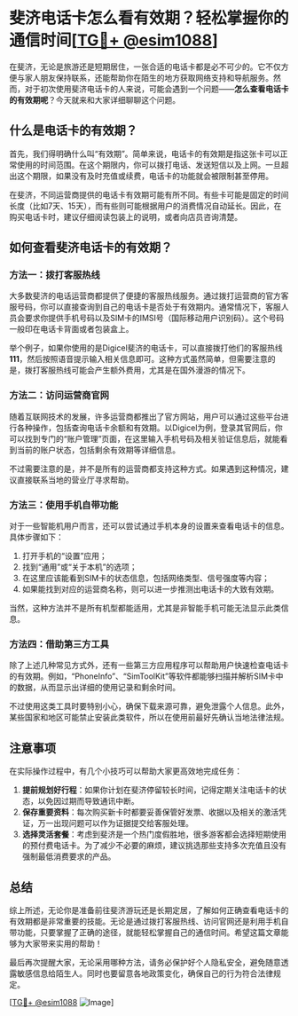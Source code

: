 # 斐济电话卡怎么看有效期？轻松掌握你的通信时间[[TG💪+ @esim1088](https://t.me/s/esim1088)]

在斐济，无论是旅游还是短期居住，一张合适的电话卡都是必不可少的。它不仅方便与家人朋友保持联系，还能帮助你在陌生的地方获取网络支持和导航服务。然而，对于初次使用斐济电话卡的人来说，可能会遇到一个问题——**怎么查看电话卡的有效期呢**？今天就来和大家详细聊聊这个问题。

## 什么是电话卡的有效期？

首先，我们得明确什么叫“有效期”。简单来说，电话卡的有效期是指这张卡可以正常使用的时间范围。在这个期限内，你可以拨打电话、发送短信以及上网。一旦超出这个期限，如果没有及时充值或续费，电话卡的功能就会被限制甚至停用。

在斐济，不同运营商提供的电话卡有效期可能有所不同。有些卡可能是固定的时间长度（比如7天、15天），而有些则可能根据用户的消费情况自动延长。因此，在购买电话卡时，建议仔细阅读包装上的说明，或者向店员咨询清楚。

## 如何查看斐济电话卡的有效期？

### 方法一：拨打客服热线

大多数斐济的电话运营商都提供了便捷的客服热线服务。通过拨打运营商的官方客服号码，你可以直接查询到自己的电话卡是否处于有效期内。通常情况下，客服人员会要求你提供手机号码以及SIM卡的IMSI号（国际移动用户识别码）。这个号码一般印在电话卡背面或者包装盒上。

举个例子，如果你使用的是Digicel斐济的电话卡，可以直接拨打他们的客服热线**111**，然后按照语音提示输入相关信息即可。这种方式虽然简单，但需要注意的是，拨打客服热线可能会产生额外费用，尤其是在国外漫游的情况下。

### 方法二：访问运营商官网

随着互联网技术的发展，许多运营商都推出了官方网站，用户可以通过这些平台进行各种操作，包括查询电话卡余额和有效期。以Digicel为例，登录其官网后，你可以找到专门的“账户管理”页面，在这里输入手机号码及相关验证信息后，就能看到当前的账户状态，包括剩余有效期等详细信息。

不过需要注意的是，并不是所有的运营商都支持这种方式。如果遇到这种情况，建议直接联系当地的营业厅寻求帮助。

### 方法三：使用手机自带功能

对于一些智能机用户而言，还可以尝试通过手机本身的设置来查看电话卡的信息。具体步骤如下：

1. 打开手机的“设置”应用；
2. 找到“通用”或“关于本机”的选项；
3. 在这里应该能看到SIM卡的状态信息，包括网络类型、信号强度等内容；
4. 如果能找到对应的运营商名称，则可以进一步推测出电话卡的大致有效期。

当然，这种方法并不是所有机型都能适用，尤其是非智能手机可能无法显示此类信息。

### 方法四：借助第三方工具

除了上述几种常见方式外，还有一些第三方应用程序可以帮助用户快速检查电话卡的有效期。例如，“PhoneInfo”、“SimToolKit”等软件都能够扫描并解析SIM卡中的数据，从而显示出详细的使用记录和剩余时间。

不过使用这类工具时要特别小心，确保下载来源可靠，避免泄露个人信息。此外，某些国家和地区可能禁止安装此类软件，所以在使用前最好先确认当地法律法规。

## 注意事项

在实际操作过程中，有几个小技巧可以帮助大家更高效地完成任务：

1. **提前规划好行程**：如果你计划在斐济停留较长时间，记得定期关注电话卡的状态，以免因过期而导致通讯中断。
2. **保存重要资料**：每次购买新卡时都要妥善保管好发票、收据以及相关的激活凭证，万一出现问题可以作为证据提交给客服处理。
3. **选择灵活套餐**：考虑到斐济是一个热门度假胜地，很多游客都会选择短期使用的预付费电话卡。为了减少不必要的麻烦，建议挑选那些支持多次充值且没有强制最低消费要求的产品。

## 总结

综上所述，无论你是准备前往斐济游玩还是长期定居，了解如何正确查看电话卡的有效期都是非常重要的技能。无论是通过拨打客服热线、访问官网还是利用手机自带功能，只要掌握了正确的途径，就能轻松掌握自己的通信时间。希望这篇文章能够为大家带来实用的帮助！

最后再次提醒大家，无论采用哪种方法，请务必保护好个人隐私安全，避免随意透露敏感信息给陌生人。同时也要留意各地政策变化，确保自己的行为符合法律规定。

[[TG💪+ @esim1088](https://t.me/s/esim1088) ![Image](https://i.postimg.cc/4NQfJmqS/Snipaste-2025-05-13-00-14-12.png)]